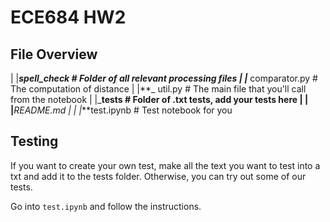 # ECE684 HW2

## File Overview

|
|**_spell_check # Folder of all relevant processing files
|
|_** comparator.py # The computation of distance
|
|**_ util.py # The main file that you'll call from the notebook
|
|_**tests # Folder of .txt tests, add your tests here
|
|
|**_README.md
|
|
|_**test.ipynb # Test notebook for you

## Testing

If you want to create your own test, make all the text you want to test into a txt and add it to the tests folder. Otherwise, you can try out some of our tests.

Go into `test.ipynb` and follow the instructions.
